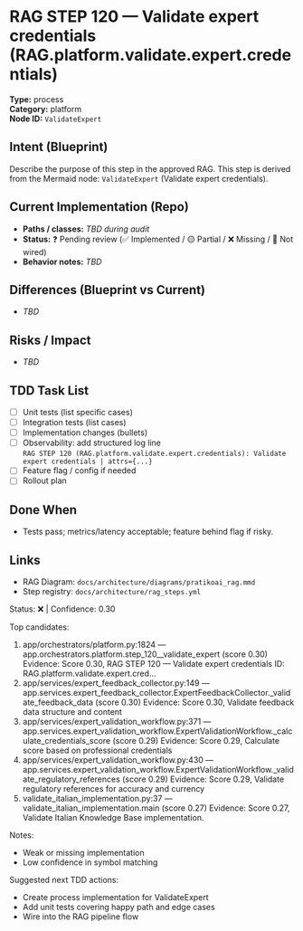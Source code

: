 # RAG STEP 120 — Validate expert credentials (RAG.platform.validate.expert.credentials)

**Type:** process  
**Category:** platform  
**Node ID:** `ValidateExpert`

## Intent (Blueprint)
Describe the purpose of this step in the approved RAG. This step is derived from the Mermaid node: `ValidateExpert` (Validate expert credentials).

## Current Implementation (Repo)
- **Paths / classes:** _TBD during audit_
- **Status:** ❓ Pending review (✅ Implemented / 🟡 Partial / ❌ Missing / 🔌 Not wired)
- **Behavior notes:** _TBD_

## Differences (Blueprint vs Current)
- _TBD_

## Risks / Impact
- _TBD_

## TDD Task List
- [ ] Unit tests (list specific cases)
- [ ] Integration tests (list cases)
- [ ] Implementation changes (bullets)
- [ ] Observability: add structured log line  
  `RAG STEP 120 (RAG.platform.validate.expert.credentials): Validate expert credentials | attrs={...}`
- [ ] Feature flag / config if needed
- [ ] Rollout plan

## Done When
- Tests pass; metrics/latency acceptable; feature behind flag if risky.

## Links
- RAG Diagram: `docs/architecture/diagrams/pratikoai_rag.mmd`
- Step registry: `docs/architecture/rag_steps.yml`


<!-- AUTO-AUDIT:BEGIN -->
Status: ❌  |  Confidence: 0.30

Top candidates:
1) app/orchestrators/platform.py:1824 — app.orchestrators.platform.step_120__validate_expert (score 0.30)
   Evidence: Score 0.30, RAG STEP 120 — Validate expert credentials
ID: RAG.platform.validate.expert.cred...
2) app/services/expert_feedback_collector.py:149 — app.services.expert_feedback_collector.ExpertFeedbackCollector._validate_feedback_data (score 0.30)
   Evidence: Score 0.30, Validate feedback data structure and content
3) app/services/expert_validation_workflow.py:371 — app.services.expert_validation_workflow.ExpertValidationWorkflow._calculate_credentials_score (score 0.29)
   Evidence: Score 0.29, Calculate score based on professional credentials
4) app/services/expert_validation_workflow.py:430 — app.services.expert_validation_workflow.ExpertValidationWorkflow._validate_regulatory_references (score 0.29)
   Evidence: Score 0.29, Validate regulatory references for accuracy and currency
5) validate_italian_implementation.py:37 — validate_italian_implementation.main (score 0.27)
   Evidence: Score 0.27, Validate Italian Knowledge Base implementation.

Notes:
- Weak or missing implementation
- Low confidence in symbol matching

Suggested next TDD actions:
- Create process implementation for ValidateExpert
- Add unit tests covering happy path and edge cases
- Wire into the RAG pipeline flow
<!-- AUTO-AUDIT:END -->